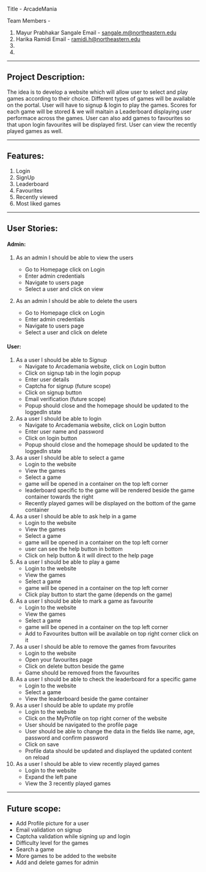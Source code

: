 Title - ArcadeMania

Team Members -
1. Mayur Prabhakar Sangale    Email - sangale.m@northeastern.edu
2. Harika Ramidi    Email - ramidi.h@northeastern.edu
3.
4.


-----------------------------------------------------------------------------------------------------------------
## Project Description:
The idea is to develop a website which will allow user to select and play games according to their choice.
Different types of games will be available on the portal.
User will have to signup & login to play the games. 
Scores for each game will be stored & we will maitain a Leaderboard displaying user performace across the games.
User can also add games to favourites so that upon login favourites will be displayed first.
User can view the recently played games as well.

-------------------------------------------------------------------------------------------------------------------
## Features:
1. Login
2. SignUp
3. Leaderboard
4. Favourites
5. Recently viewed
6. Most liked games

---------------------------------------------------------------------------------------------------------------------
## User Stories:

#### Admin:

1. As an admin I should be able to view the users
	* Go to Homepage click on Login
	* Enter admin credentials 
	* Navigate to users page
	* Select a user and click on view

2. As an admin I should be able to delete the users
	* Go to Homepage click on Login
	* Enter admin credentials
	* Navigate to users page
	* Select a user and click on delete

#### User:

1. As a user I should be able to Signup
    * Navigate to Arcademania website, click on Login button
    * Click on signup tab in the login popup
    * Enter user details
    * Captcha for signup (future scope)
    * Click on signup button
    * Email verification (future scope)
    * Popup should close and the homepage should be updated to the loggedIn state
2. As a user I should be able to login
    * Navigate to Arcademania website, click on Login button 
    * Enter user name and password 
    * Click on login button 
    * Popup should close and the homepage should be updated to the loggedIn state
3. As a user I should be able to select a game 
    * Login to the website 
    * View the games 
    * Select a game 
    * game will be opened in a container on the top left corner 
    * leaderboard specific to the game will be rendered beside the game container towards the right 
    * Recently played games will be displayed on the bottom of the game container
4. As a user I should be able to ask help in a game 
    * Login to the website 
    * View the games 
    * Select a game 
    * game will be opened in a container on the top left corner 
    * user can see the help button in bottom 
    * Click on help button & it will direct to the help page
5. As a user I should be able to play a game 
    * Login to the website 
    * View the games 
    * Select a game 
    * game will be opened in a container on the top left corner
    * Click play button to start the game (depends on the game)
6. As a user I should be able to mark a game as favourite 
    * Login to the website 
    * View the games 
    * Select a game 
    * game will be opened in a container on the top left corner 
    * Add to Favourites button will be available on top right corner click on it
7. As a user I should be able to remove the games from favourites 
    * Login to the website 
    * Open your favourites page 
    * Click on delete button beside the game 
    * Game should be removed from the favourites
8. As a user I should be able to check the leaderboard for a specific game
    * Login to the website 
    * Select a game 
    * View the leaderboard beside the game container
9. As a user I should be able to update my profile 
    * Login to the website 
    * Click on the MyProfile on top right corner of the website 
    * User should be navigated to the profile page 
    * User should be able to change the data in the fields like name, age, password and confirm password 
    * Click on save 
    * Profile data should be updated and displayed the updated content on reload
10. As a user I should be able to view recently played games
    * Login to the website 
    * Expand the left pane 
    * View the 3 recently played games

---------------------------------------------------------------------------------------------------------------------

## Future scope:

- Add Profile picture for a user
- Email validation on signup
- Captcha validation while signing up and login
- Difficulty level for the games
- Search a game
- More games to be added to the website
- Add and delete games for admin